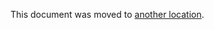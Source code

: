 This document was moved to [another location](../administration/geo/replication/database_source.md).
